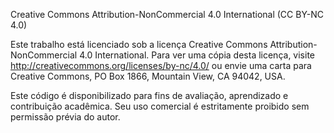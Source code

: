 Creative Commons Attribution-NonCommercial 4.0 International (CC BY-NC 4.0)

Este trabalho está licenciado sob a licença Creative Commons Attribution-NonCommercial 4.0 International. 
Para ver uma cópia desta licença, visite http://creativecommons.org/licenses/by-nc/4.0/ ou envie uma carta para Creative Commons, PO Box 1866, Mountain View, CA 94042, USA.

Este código é disponibilizado para fins de avaliação, aprendizado e contribuição acadêmica. Seu uso comercial é estritamente proibido sem permissão prévia do autor.
